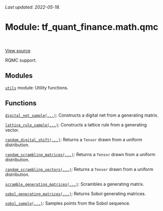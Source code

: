 <!--
This file is generated by a tool. Do not edit directly.
For open-source contributions the docs will be updated automatically.
-->

*Last updated: 2022-05-18.*

<div itemscope itemtype="http://developers.google.com/ReferenceObject">
<meta itemprop="name" content="tf_quant_finance.math.qmc" />
<meta itemprop="path" content="Stable" />
</div>

# Module: tf_quant_finance.math.qmc

<!-- Insert buttons and diff -->

<table class="tfo-notebook-buttons tfo-api" align="left">
</table>

<a target="_blank" href="https://github.com/google/tf-quant-finance/blob/master/tf_quant_finance/math/qmc/__init__.py">View source</a>



RQMC support.



## Modules

[`utils`](../../tf_quant_finance/math/qmc/utils.md) module: Utility functions.

## Functions

[`digital_net_sample(...)`](../../tf_quant_finance/math/qmc/digital_net_sample.md): Constructs a digital net from a generating matrix.

[`lattice_rule_sample(...)`](../../tf_quant_finance/math/qmc/lattice_rule_sample.md): Constructs a lattice rule from a generating vector.

[`random_digital_shift(...)`](../../tf_quant_finance/math/qmc/random_digital_shift.md): Returns a `Tensor` drawn from a uniform distribution.

[`random_scrambling_matrices(...)`](../../tf_quant_finance/math/qmc/random_scrambling_matrices.md): Returns a `Tensor` drawn from a uniform distribution.

[`random_scrambling_vectors(...)`](../../tf_quant_finance/math/qmc/random_scrambling_vectors.md): Returns a `Tensor` drawn from a uniform distribution.

[`scramble_generating_matrices(...)`](../../tf_quant_finance/math/qmc/scramble_generating_matrices.md): Scrambles a generating matrix.

[`sobol_generating_matrices(...)`](../../tf_quant_finance/math/qmc/sobol_generating_matrices.md): Returns Sobol generating matrices.

[`sobol_sample(...)`](../../tf_quant_finance/math/qmc/sobol_sample.md): Samples points from the Sobol sequence.

